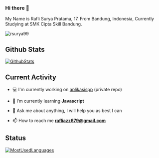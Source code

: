### Hi there 👋

My Name is Rafli Surya Pratama, 17. From Bandung, Indonesia, Currently Studying at SMK Cipta Skill Bandung.

<p align="left"> <img src="https://komarev.com/ghpvc/?username=rsurya99" alt="rsurya99" /> </p>

## Github Stats

[![GithubStats](https://github-readme-stats.vercel.app/api?username=rsurya99&show_icons=true&theme=radical)](https://github.com/rsurya99)

## Current Activity

- 💻 I'm currently working on [aplikasispp](https://github.com/RSurya99/aplikasi-spp) (private repo)

- 🌱 I’m currently learning **Javascript**

- 💬 Ask me about anything, I will help you as best I can

- 📫 How to reach me **rafliazz679@gmail.com**

## Status

[![MostUsedLanguages](https://github-readme-stats.vercel.app/api/top-langs/?username=rsurya99&layout=compact&hide=html&theme=radical)](https://github.com/rsurya99) 
